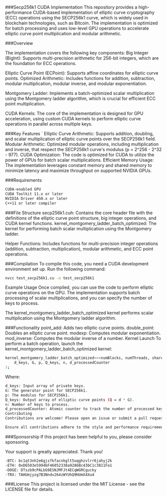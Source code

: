 ###Secp256k1 CUDA Implementation
This repository provides a high-performance CUDA-based implementation of elliptic curve cryptography (ECC) operations using 
the SECP256k1 curve, which is widely used in blockchain technologies, such as Bitcoin. 
The implementation is optimized for batch processing and uses low-level GPU operations to accelerate 
elliptic curve point multiplication and modular arithmetic.

###Overview

The implementation covers the following key components:
Big Integer (BigInt): Supports multi-precision arithmetic for 256-bit integers, which are the foundation for ECC operations.

Elliptic Curve Point (ECPoint): Supports affine coordinates for elliptic curve points.
Optimized Arithmetic: Includes functions for addition, subtraction, modular multiplication, modular inverse, and modular exponentiation.

Montgomery Ladder: Implements a batch-optimized scalar multiplication using the Montgomery ladder algorithm, which is crucial for efficient ECC point multiplication.

CUDA Kernels: The core of the implementation is designed for GPU acceleration, using custom CUDA kernels to perform elliptic curve operations in parallel across multiple keys.

###Key Features
`
Elliptic Curve Arithmetic: Supports addition, doubling, and scalar multiplication of elliptic curve points over the SECP256k1 field.
Modular Arithmetic: Optimized modular operations, including multiplication and inverse, that respect the SECP256k1 curve's modulus (p = 2^256 - 2^32 - 977).
CUDA Optimization: The code is optimized for CUDA to utilize the power of GPUs for batch scalar multiplications.
Efficient Memory Usage: The implementation leverages constant memory and shared memory to minimize latency and maximize throughput on supported NVIDIA GPUs.

###Requirements
```sh
CUDA-enabled GPU
CUDA Toolkit 11.x or later
NVIDIA Driver 450.x or later
C++11 or later compiler
```
###File Structure
secp256k1.cuh: Contains the core header file with the definitions of the elliptic curve point structure, big integer operations, and CUDA kernel functions.
kernel_montgomery_ladder_batch_optimized: The kernel for performing batch scalar multiplication using the Montgomery ladder.

Helper Functions: Includes functions for multi-precision integer operations
 (addition, subtraction, multiplication), modular arithmetic, and ECC point operations.


###Compilation
To compile this code, you need a CUDA development environment set up. Run the following command:

```sh
nvcc test_secp256k1.cu -o test_secp256k1
```
Example Usage
Once compiled, you can use the code to perform elliptic curve operations on the GPU. The implementation supports batch processing of scalar multiplications, and you can specify the number of keys to process. 

The kernel_montgomery_ladder_batch_optimized kernel performs scalar multiplication using the Montgomery ladder algorithm.

###Functionality
point_add: Adds two elliptic curve points.
double_point: Doubles an elliptic curve point.
modexp: Computes modular exponentiation.
mod_inverse: Computes the modular inverse of a number.
Kernel Launch
To perform a batch operation, launch the kernel_montgomery_ladder_batch_optimized kernel:
```sh
kernel_montgomery_ladder_batch_optimized<<<numBlocks, numThreads, sharedMemorySize>>>(
    d_keys, G, p, Q_keys, n, d_processedCounter
);
```
Where:
```sh
d_keys: Input array of private keys.
G: The generator point for SECP256k1.
p: The modulus for SECP256k1.
Q_keys: Output array of elliptic curve points (Q = d * G).
n: Number of keys to process.
d_processedCounter: Atomic counter to track the number of processed keys.
Contributing
Contributions are welcome! Please open an issue or submit a pull request for bug fixes, improvements, or new features. 

Ensure all contributions adhere to the style and performance requirements of the repository.
```
###Sponsorship
If this project has been helpful to you, please consider sponsoring. 

Your support is greatly appreciated. Thank you!
```sh
-BTC: bc1qt3nh2e6gjsfkfacnkglt5uqghzvlrr6jahyj2k
-ETH: 0xD6503e5994bF46052338a9286Bc43bC1c3811Fa1
-DOGE: DTszb9cPALbG9ESNJMFJt4ECqWGRCgucky
-TRX: TAHUmjyzg7B3Nndv264zWYUhQ9HUmX4Xu4
```
###License
This project is licensed under the MIT License - see the LICENSE file for details.

